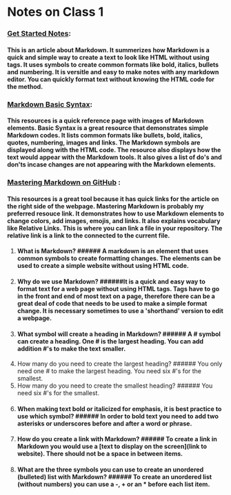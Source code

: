 # Notes on Class 1

### [Get Started Notes](https://www.markdownguide.org/getting-started/):
  #### This is an article about Markdown. It summerizes how Markdown is a quick and simple way to create a text to look like HTML without using tags. It uses symbols to create common formats like bold, italics, bullets and numbering. It is versitle and easy to make notes with any markdown editor. You can quickly format text without knowing the HTML code for the method. 

### [Markdown Basic Syntax](https://www.markdownguide.org/basic-syntax/):
  #### This resources is a quick reference page with images of Markdown elements. Basic Syntax is a great resource that demonstrates simple Markdown codes. It lists common formats like bullets, bold, italics, quotes, numbering, images and links. The Markdown symbols are displayed along with the HTML code. The resource also displays how the text would appear with the Markdown tools. It also gives a list of do's and don'ts incase changes are not appearing with the Markdown elements. 

### [Mastering Markdown on GitHub](https://docs.github.com/en/get-started/writing-on-github/getting-started-with-writing-and-formatting-on-github/basic-writing-and-formatting-syntax) :
  #### This resources is a great tool because it has quick links for the article on the right side of the webpage. Mastering Markdown is probably my preferred resouce link. It demonstrates how to use Markdown elements to change colors, add images, emojis, and links. It also explains vocabulary like Relative Links. This is where you can link a file in your repository. The relative link is a link to the connected to the current file. 
  
1. #### What is Markdown? ###### A markdown is an element that uses common symbols to create formatting changes. The elements can be used to create a simple website without using HTML code. 
2. #### Why do we use Markdown? ######It is a quick and easy way to format text for a web page without using HTML tags. Tags have to go in the front and end of most text on a page, therefore there can be a great deal of code that needs to be used to make a simple format change. It is necessary sometimes to use a 'shorthand' version to edit a webpage. 
3. #### What symbol will create a heading in Markdown? ###### A # symbol can create a heading. One # is the largest heading. You can add addition #'s to make the text smaller. 
1. How many do you need to create the largest heading? ###### You only need one # to make the largest heading. You need six #'s for the smallest. 
2. How many do you need to create the smallest heading? ###### You need six #'s for the smallest. 
4. #### When making text bold or italicized for emphasis, it is best practice to use which symbol? ###### In order to bold text you need to add two asterisks or underscores before and after a word or phrase.
5. #### How do you create a link with Markdown? ###### To create a link in Markdown you would use a [text to display on the screen](link to website). There should not be a space in between items. 
6. #### What are the three symbols you can use to create an unordered (bulleted) list with Markdown? ###### To create an unordered list (without numbers) you can use a -, + or an * before each list item. 
